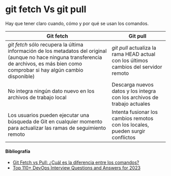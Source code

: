# git fetch Vs git pull

Hay que tener claro cuando, cómo y por qué se usan los comandos.

| Git fetch | Git pull |
|----------|----------|
| *git fetch* sólo recupera la última información de los metadatos del original (aunque no hace ninguna transferencia de archivos, es más bien como comprobar si hay algún cambio disponible) | *git pull* actualiza la rama HEAD actual con los últimos cambios del servidor remoto | 
| No integra ningún dato nuevo en los archivos de trabajo local | Descarga nuevos datos y los integra con los archivos de trabajo actuales | 
| Los usuarios pueden ejecutar una búsqueda de Git en cualquier momento para actualizar las ramas de seguimiento remoto | Intenta fusionar los cambios remotos con los locales, pueden surgir conflictos |

#### Bibliografía

- [Git Fetch vs Pull: ¿Cuál es la diferencia entre los comandos?](https://www.freecodecamp.org/espanol/news/git-fetch-vs-pull-cual-es-la-diferencia-entre-los-comandos-git-fetch-y-git-pull/)
- [Top 110+ DevOps Interview Questions and Answers for 2023](https://www.simplilearn.com/tutorials/devops-tutorial/devops-interview-questions)